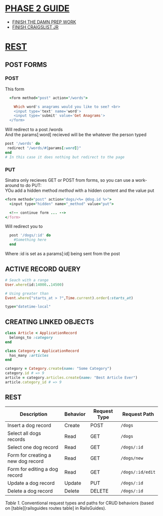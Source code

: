 # [PHASE 2 GUIDE](https://github.com/sf-sea-lions-2017/phase-2-guide)
- [FINISH THE DAMN PREP WORK](https://github.com/sf-sea-lions-2017/phase-2-guide/blob/sf/week-4/pre-work.md)
- [FINISH CRAIGSLIST JR](https://github.com/sf-sea-lions-2017/craigslist-jr-challenge)

# [REST](https://github.com/sf-sea-lions-2017/phase-2-guide/blob/sf/resources/case-eee_72715407554996828e0c.md)

## POST FORMS
### POST
This form
```ruby 
  <form method="post" action="/words">

    Which word's anagrams would you like to see? <br>
    <input type='text' name='word'>
    <input type='submit' value='Get Anagrams'>
  </form>
```
Will redirect to a post /words  
And the params[:word] recieved will be the whatever the person typed
```ruby 
post '/words' do
 redirect "/words/#{params[:word]}"
end
# In this case it does nothing but redirect to the page
```
### PUT
Sinatra only recieves GET or POST from forms, so you can use a work-around to do PUT:  
YOu add a hidden method _method_ with a hidden content and the value put

```ruby 
<form method="post" action="dogs/<%= @dog.id %>">
  <input type="hidden" name="_method" value="put">

  <!-- continue form ... -->
</form>
```
Will redirect you to
```ruby 
  post '/dogs/:id' do 
    #Something here
  end 
```
Where :id is set as a params[:id] being sent from the post

## ACTIVE RECORD QUERY
```ruby
# Seach with a range
User.where(id:14000..14500)
```
```ruby
# Using greater than 
Event.where("starts_at > ?",Time.current).order(:starts_at)
```
```ruby
type="datetime-local"
```
## CREATING LINKED OBJECTS
```ruby 
class Article < ApplicationRecord
  belongs_to :category
end

class Category < ApplicationRecord
  has_many :articles
end
```
```ruby 
category = Category.create(name: "Some Category")
category.id # => 9
article = category.articles.create(name: "Best Article Ever")
article.category_id # => 9
```
## REST 

| Description                        | Behavior | Request Type | Request Path     |
|------------------------------------|----------|--------------|------------------|
| Insert a dog record                | Create   | POST         | `/dogs`          |
| Select all dogs records            | Read     | GET          | `/dogs`          |
| Select one dog record              | Read     | GET          | `/dogs/:id`      |
| Form for creating a new dog record | Read     | GET          | `/dogs/new`      |
| Form for editing a dog record      | Read     | GET          | `/dogs/:id/edit` |
| Update a dog record                | Update   | PUT          | `/dogs/:id`      |
| Delete a dog record                | Delete   | DELETE       | `/dogs/:id`      |
*Table 1*.  Conventional request types and paths for CRUD behaviors (based on [table][railsguides routes table] in RailsGuides).
